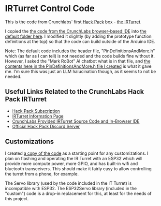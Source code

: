 # IRTurret Control Code

This is the code from Crunchlabs' first [Hack Pack](https://www.crunchlabs.com/products/hack-pack-subscription) box - [the IRTurret](https://www.crunchlabs.com/products/ir-turret).

I copied the [the code from the CrunchLabs browser-based IDE](https://ide.crunchlabs.com/editor/8718988640487) into [the default folder here](./src/default). I modified it slightly (by adding the prototype function definitions at the top) so that the code can build outside of the Arduino IDE.

Note: The default code includes the header file, "PinDefinitionsAndMore.h" which (as far as I can tell) is not needed and the code builds fine without it. However, I asked the "Mark RoBot" AI chatbot what is in that file, and [the contents here in the PinDefinitionsAndMore.h file I created](./src/default/PinDefinitionsAndMore.h) is what it gave me. I'm sure this was just an LLM halucination though, as it seems to not be needed.

## Useful Links Related to the CrunchLabs Hack Pack IRTurret

- [Hack Pack Subscription](https://www.crunchlabs.com/products/hack-pack-subscription)
- [IRTurret Information Page](https://www.crunchlabs.com/products/ir-turret)
- [CrunchLabs Provided IRTurret Source Code and In-Browser IDE](https://ide.crunchlabs.com/editor/8718988640487)
- [Official Hack Pack Discord Server](https://discord.gg/gKvCPtbmcg)

## Customizations

I created [a copy of the code](./src/custom) as a starting point for any customizations. I plan on flashing and operating the IR Turret with an ESP32 which will provide more compute power, more GPIO, and has built-in wifi and bluetooth transceivers. This should make it fairly easy to allow controlling the turret from a phone, for example.

The Servo library (used by the code included in the IT Turret) is incompatible with ESP32. The ESP32Servo library (included in the "custom") code is a drop-in replacement for this, at least for the needs of this project.
